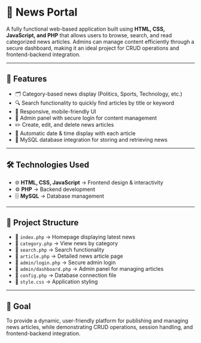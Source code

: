 # 📰 News Portal  

A fully functional web-based application built using **HTML, CSS, JavaScript, and PHP** that allows users to browse, search, and read categorized news articles. Admins can manage content efficiently through a secure dashboard, making it an ideal project for CRUD operations and frontend-backend integration.  

---

## 🚀 Features  
- 🗂 Category-based news display (Politics, Sports, Technology, etc.)  
- 🔍 Search functionality to quickly find articles by title or keyword  
- 📰 Responsive, mobile-friendly UI  
- 🔑 Admin panel with secure login for content management  
- ✏️ Create, edit, and delete news articles  
- 📅 Automatic date & time display with each article  
- 💾 MySQL database integration for storing and retrieving news  

---

## 🛠️ Technologies Used  
- 🌐 **HTML, CSS, JavaScript** → Frontend design & interactivity  
- ⚙️ **PHP** → Backend development  
- 🗄️ **MySQL** → Database management  

---

## 📂 Project Structure  
- 📄 `index.php` → Homepage displaying latest news  
- 📄 `category.php` → View news by category  
- 📄 `search.php` → Search functionality  
- 📄 `article.php` → Detailed news article page  
- 📄 `admin/login.php` → Secure admin login  
- 📄 `admin/dashboard.php` → Admin panel for managing articles  
- 📄 `config.php` → Database connection file  
- 📄 `style.css` → Application styling  

---

## 🎯 Goal  
To provide a dynamic, user-friendly platform for publishing and managing news articles, while demonstrating CRUD operations, session handling, and frontend-backend integration.  
